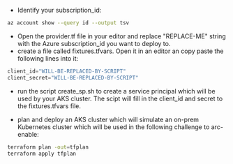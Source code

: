 - Identify your subscription_id:
```bash
az account show --query id --output tsv
```

- Open the provider.tf file in your editor and replace "REPLACE-ME" string with the Azure subscription_id you want to deploy to.
- create a file called fixtures.tfvars. Open it in an editor an copy paste the following lines into it:
```terraform
client_id="WILL-BE-REPLACED-BY-SCRIPT"
client_secret="WILL-BE-REPLACED-BY-SCRIPT"
```
- run the script create_sp.sh to create a service principal which will be used by your AKS cluster. The scipt will fill in the client_id and secret to the fixtures.tfvars file.

- plan and deploy an AKS cluster which will simulate an on-prem Kubernetes cluster which will be used in the following challenge to arc-enable:
```bash
terraform plan -out=tfplan
terraform apply tfplan
``` 